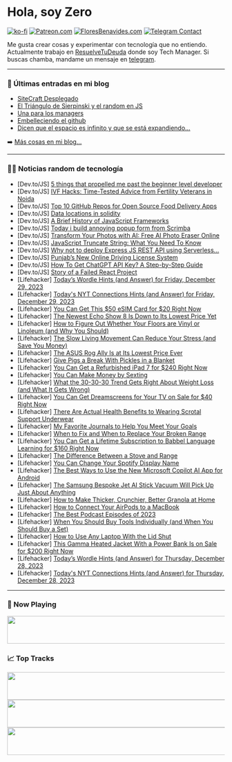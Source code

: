 # Hola, soy Zero

[![ko-fi](https://ko-fi.com/img/githubbutton_sm.svg)](https://ko-fi.com/J3J4N0LUK)
[![Patreon.com](https://img.shields.io/endpoint.svg?url=https%3A%2F%2Fshieldsio-patreon.vercel.app%2Fapi%3Fusername%3Dzerodragon%26type%3Dpatrons&style=for-the-badge)](https://patreon.com/zerodragon)
[![FloresBenavides.com](https://img.shields.io/website?down_message=oops&label=MiBlog&style=for-the-badge&up_message=online&url=https%3A%2F%2Ffloresbenavides.com)](https://floresbenavides.com)
[![Telegram Contact](https://img.shields.io/badge/escr%C3%ADbeme-ZeroDragon-%2326A5E4?style=for-the-badge&logo=telegram)](https://t.me/zerodragon)

Me gusta crear cosas y experimentar con tecnología que no entiendo.
Actualmente trabajo en [ResuelveTuDeuda](http://github.com/resuelve) donde soy Tech Manager.
Si buscas chamba, mandame un mensaje en [telegram](https://t.me/zerodragon).

---

### 📕 Últimas entradas en mi blog
<!-- BLOG-POST-LIST:START -->
- [SiteCraft Desplegado](https://floresbenavides.com/sitecraft-desplegado/)
- [El Triángulo de Sierpinski y el random en JS](https://floresbenavides.com/el-triangulo-de-sierpinski-y-el-random-en-js/)
- [Una para los managers](https://floresbenavides.com/una-para-los-managers/)
- [Embelleciendo el github](https://floresbenavides.com/embelleciendo-el-github/)
- [Dicen que el espacio es infinito y que se está expandiendo…](https://floresbenavides.com/dicen-que-el-espacio-es-infinito-y-que-se-esta-expandiendo/)
<!-- BLOG-POST-LIST:END -->

➡️ [Más cosas en mi blog...](https://floresbenavides.com)

---

### 👨‍💻 Noticias random de tecnología
<!-- TECH-POSTS:START -->
- [Dev.to/JS] [5 things that propelled me past the beginner level developer](https://dev.to/nerminkarapandzic/5-things-that-propelled-me-past-the-beginner-level-developer-36ak)
- [Dev.to/JS] [IVF Hacks: Time-Tested Advice from Fertility Veterans in Noida](https://dev.to/guestnowpost/ivf-hacks-time-tested-advice-from-fertility-veterans-in-noida-3200)
- [Dev.to/JS] [Top 10 GitHub Repos for Open Source Food Delivery Apps](https://dev.to/abbas_ninjascode/top-10-github-repos-for-open-source-food-delivery-apps-43b8)
- [Dev.to/JS] [Data locations in solidity](https://dev.to/hriztam/data-locations-in-solidity-3de5)
- [Dev.to/JS] [A Brief History of JavaScript Frameworks](https://dev.to/feketegy/a-brief-history-of-javascript-frameworks-2g44)
- [Dev.to/JS] [Today i build annoying popup form from Scrimba](https://dev.to/anderutan/today-i-build-annoying-popup-form-15k5)
- [Dev.to/JS] [Transform Your Photos with AI: Free AI Photo Eraser Online](https://dev.to/photoeraser1/transform-your-photos-with-ai-free-ai-photo-eraser-online-h6h)
- [Dev.to/JS] [JavaScript Truncate String: What You Need To Know](https://dev.to/onlinemsr/javascript-truncate-string-what-you-need-to-know-dpk)
- [Dev.to/JS] [Why not to deploy Express JS REST API using Serverless...](https://dev.to/hiteshchawla/why-not-to-deploy-expressjs-rest-api-using-serverless-1kld)
- [Dev.to/JS] [Punjab’s New Online Driving License System](https://dev.to/rizwan55/punjabs-new-online-driving-license-system-5982)
- [Dev.to/JS] [How To Get ChatGPT API Key? A Step-by-Step Guide](https://dev.to/onlinemsr/how-to-get-chatgpt-api-key-a-step-by-step-guide-507k)
- [Dev.to/JS] [Story of a Failed React Project](https://dev.to/mohammadfaisal/story-of-a-failed-react-project-4bhp)
- [Lifehacker] [Today’s Wordle Hints &lpar;and Answer&rpar; for Friday, December 29, 2023](https://lifehacker.com/entertainment/wordle-answer-today-december-29-2023)
- [Lifehacker] [Today&#39;s NYT Connections Hints &lpar;and Answer&rpar; for Friday, December 29, 2023](https://lifehacker.com/entertainment/nyt-connections-answer-today-december-29-2023)
- [Lifehacker] [You Can Get This $50 eSIM Card for $20 Right Now](https://lifehacker.com/this-esim-card-with-50-in-travel-data-credits-is-25-r-1850753994)
- [Lifehacker] [The Newest Echo Show 8 Is Down to Its Lowest Price Yet](https://lifehacker.com/tech/best-echo-show-8-deal)
- [Lifehacker] [How to Figure Out Whether Your Floors are Vinyl or Linoleum &lpar;and Why You Should&rpar;](https://lifehacker.com/home/how-to-figure-out-whether-your-floors-are-vinyl-or-linoleum)
- [Lifehacker] [The Slow Living Movement Can Reduce Your Stress &lpar;and Save You Money&rpar;](https://lifehacker.com/money/slow-living-movement)
- [Lifehacker] [The ASUS Rog Ally Is at Its Lowest Price Ever](https://lifehacker.com/entertainment/asus-rog-ally-sale-at-best-buy)
- [Lifehacker] [Give Pigs a Break With Pickles in a Blanket](https://lifehacker.com/food-drink/easy-pickles-in-a-blanket-recipe)
- [Lifehacker] [You Can Get a Refurbished iPad 7 for $240 Right Now](https://lifehacker.com/this-refurbished-7th-gen-ipad-is-270-right-now-1850743908)
- [Lifehacker] [You Can Make Money by Sexting](https://lifehacker.com/relationships/how-to-make-money-by-sexting)
- [Lifehacker] [What the 30-30-30 Trend Gets Right About Weight Loss &lpar;and What It Gets Wrong&rpar;](https://lifehacker.com/health/30-30-30-trend-weight-loss)
- [Lifehacker] [You Can Get Dreamscreens for Your TV on Sale for $40 Right Now](https://lifehacker.com/tech/dreamscreens-sale)
- [Lifehacker] [There Are Actual Health Benefits to Wearing Scrotal Support Underwear](https://lifehacker.com/health/health-benefits-of-scrotal-support-underwear)
- [Lifehacker] [My Favorite Journals to Help You Meet Your Goals](https://lifehacker.com/health/best-journals-for-new-years-resolutions)
- [Lifehacker] [When to Fix and When to Replace Your Broken Range](https://lifehacker.com/home/when-to-fix-or-replace-range)
- [Lifehacker] [You Can Get a Lifetime Subscription to Babbel Language Learning for $160 Right Now](https://lifehacker.com/a-lifetime-subscription-to-babbel-is-140-right-now-1850974860)
- [Lifehacker] [The Difference Between a Stove and Range](https://lifehacker.com/home/difference-between-stove-range)
- [Lifehacker] [You Can Change Your Spotify Display Name](https://lifehacker.com/tech/how-to-change-your-spotify-username)
- [Lifehacker] [The Best Ways to Use the New Microsoft Copilot AI App for Android](https://lifehacker.com/tech/microsoft-copilot-ai-app-android-uses)
- [Lifehacker] [The Samsung Bespoke Jet AI Stick Vacuum Will Pick Up Just About Anything](https://lifehacker.com/tech/samsung-bespoke-jet-ai-vacuum-review)
- [Lifehacker] [How to Make Thicker, Crunchier, Better Granola at Home](https://lifehacker.com/food-drink/how-to-make-better-granola-at-home)
- [Lifehacker] [How to Connect Your AirPods to a MacBook](https://lifehacker.com/tech/how-to-connect-airpods-to-a-macbook)
- [Lifehacker] [The Best Podcast Episodes of 2023](https://lifehacker.com/entertainment/the-best-podcast-episodes-of-2023)
- [Lifehacker] [When You Should Buy Tools Individually &lpar;and When You Should Buy a Set&rpar;](https://lifehacker.com/home/buy-tools-individually-or-in-set)
- [Lifehacker] [How to Use Any Laptop With the Lid Shut](https://lifehacker.com/tech/how-to-use-laptop-with-lid-shut)
- [Lifehacker] [This Gamma Heated Jacket With a Power Bank Is on Sale for $200 Right Now](https://lifehacker.com/this-gamma-heated-jacket-with-a-power-bank-is-on-sale-f-1851000997)
- [Lifehacker] [Today’s Wordle Hints &lpar;and Answer&rpar; for Thursday, December 28, 2023](https://lifehacker.com/entertainment/wordle-answer-today-december-28-2023)
- [Lifehacker] [Today&#39;s NYT Connections Hints &lpar;and Answer&rpar; for Thursday, December 28, 2023](https://lifehacker.com/entertainment/nyt-connections-answer-today-december-28-2023)<!-- TECH-POSTS:END -->

---

### 🎵 Now Playing
<a href="https://spotify-now-playing-dun.vercel.app/now-playing?open"><img src="https://spotify-now-playing-dun.vercel.app/now-playing" width="540" height="64"></a>

### 📈 Top Tracks
<a href="https://spotify-now-playing-dun.vercel.app/top-tracks?i=1&open"><img src="https://spotify-now-playing-dun.vercel.app/top-tracks?i=1" width="540" height="64"></a>
<a href="https://spotify-now-playing-dun.vercel.app/top-tracks?i=2&open"><img src="https://spotify-now-playing-dun.vercel.app/top-tracks?i=2" width="540" height="64"></a>
<a href="https://spotify-now-playing-dun.vercel.app/top-tracks?i=3&open"><img src="https://spotify-now-playing-dun.vercel.app/top-tracks?i=3" width="540" height="64"></a>
